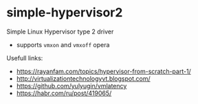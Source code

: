 # simple-hypervisor2

Simple Linux Hypervisor type 2 driver
- supports ```vmxon``` and ```vmxoff``` opera

Usefull links:
- https://rayanfam.com/topics/hypervisor-from-scratch-part-1/
- http://virtualizationtechnologyvt.blogspot.com/
- https://github.com/yulyugin/vmlatency
- https://habr.com/ru/post/419065/

